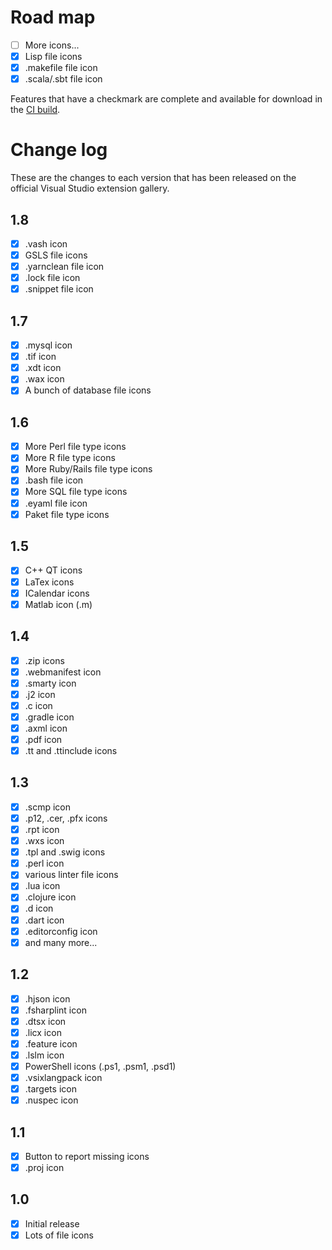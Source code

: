 # Road map

- [ ] More icons...
- [x] Lisp file icons
- [x] .makefile file icon
- [x] .scala/.sbt file icon

Features that have a checkmark are complete and available for
download in the
[CI build](http://vsixgallery.com/extension/3a7b4930-a5fb-46ec-a9b8-9610c8f953b8/).

# Change log

These are the changes to each version that has been released
on the official Visual Studio extension gallery.

## 1.8

- [x] .vash icon
- [x] GSLS file icons
- [x] .yarnclean file icon
- [x] .lock file icon
- [x] .snippet file icon

## 1.7

- [x] .mysql icon
- [x] .tif icon
- [x] .xdt icon
- [x] .wax icon
- [x] A bunch of database file icons

## 1.6

- [x] More Perl file type icons
- [x] More R file type icons
- [x] More Ruby/Rails file type icons
- [x] .bash file icon
- [x] More SQL file type icons
- [x] .eyaml file icon
- [x] Paket file type icons

## 1.5

- [x] C++ QT icons
- [x] LaTex icons
- [x] ICalendar icons
- [x] Matlab icon (.m)

## 1.4

- [x] .zip icons
- [x] .webmanifest icon
- [x] .smarty icon
- [x] .j2 icon
- [x] .c icon
- [x] .gradle icon
- [x] .axml icon
- [x] .pdf icon
- [x] .tt and .ttinclude icons

## 1.3

- [x] .scmp icon
- [x] .p12, .cer, .pfx icons
- [x] .rpt icon
- [x] .wxs icon
- [x] .tpl and .swig icons
- [x] .perl icon
- [x] various linter file icons
- [x] .lua icon
- [x] .clojure icon
- [x] .d icon
- [x] .dart icon
- [x] .editorconfig icon
- [x] and many more...

## 1.2

- [x] .hjson icon
- [x] .fsharplint icon
- [x] .dtsx icon
- [x] .licx icon
- [x] .feature icon
- [x] .lslm icon
- [x] PowerShell icons (.ps1, .psm1, .psd1)
- [x] .vsixlangpack icon
- [x] .targets icon
- [x] .nuspec icon

## 1.1

- [x] Button to report missing icons
- [x] .proj icon

## 1.0

- [x] Initial release
- [x] Lots of file icons